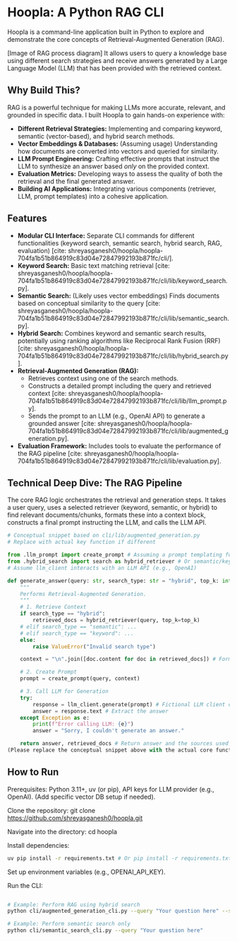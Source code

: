 # Hoopla: A Python RAG CLI

Hoopla is a command-line application built in Python to explore and demonstrate the core concepts of Retrieval-Augmented Generation (RAG). 

[Image of RAG process diagram]
 It allows users to query a knowledge base using different search strategies and receive answers generated by a Large Language Model (LLM) that has been provided with the retrieved context.

## Why Build This?

RAG is a powerful technique for making LLMs more accurate, relevant, and grounded in specific data. I built Hoopla to gain hands-on experience with:
* **Different Retrieval Strategies:** Implementing and comparing keyword, semantic (vector-based), and hybrid search methods.
* **Vector Embeddings & Databases:** (Assuming usage) Understanding how documents are converted into vectors and queried for similarity.
* **LLM Prompt Engineering:** Crafting effective prompts that instruct the LLM to synthesize an answer based *only* on the provided context.
* **Evaluation Metrics:** Developing ways to assess the quality of both the retrieval and the final generated answer.
* **Building AI Applications:** Integrating various components (retriever, LLM, prompt templates) into a cohesive application.

## Features

* **Modular CLI Interface:** Separate CLI commands for different functionalities (keyword search, semantic search, hybrid search, RAG, evaluation) [cite: shreyasganesh0/hoopla/hoopla-704fa1b51b864919c83d04e72847992193b871fc/cli/].
* **Keyword Search:** Basic text matching retrieval [cite: shreyasganesh0/hoopla/hoopla-704fa1b51b864919c83d04e72847992193b871fc/cli/lib/keyword_search.py].
* **Semantic Search:** (Likely uses vector embeddings) Finds documents based on conceptual similarity to the query [cite: shreyasganesh0/hoopla/hoopla-704fa1b51b864919c83d04e72847992193b871fc/cli/lib/semantic_search.py].
* **Hybrid Search:** Combines keyword and semantic search results, potentially using ranking algorithms like Reciprocal Rank Fusion (RRF) [cite: shreyasganesh0/hoopla/hoopla-704fa1b51b864919c83d04e72847992193b871fc/cli/lib/hybrid_search.py].
* **Retrieval-Augmented Generation (RAG):**
    * Retrieves context using one of the search methods.
    * Constructs a detailed prompt including the query and retrieved context [cite: shreyasganesh0/hoopla/hoopla-704fa1b51b864919c83d04e72847992193b871fc/cli/lib/llm_prompt.py].
    * Sends the prompt to an LLM (e.g., OpenAI API) to generate a grounded answer [cite: shreyasganesh0/hoopla/hoopla-704fa1b51b864919c83d04e72847992193b871fc/cli/lib/augmented_generation.py].
* **Evaluation Framework:** Includes tools to evaluate the performance of the RAG pipeline [cite: shreyasganesh0/hoopla/hoopla-704fa1b51b864919c83d04e72847992193b871fc/cli/lib/evaluation.py].

## Technical Deep Dive: The RAG Pipeline

The core RAG logic orchestrates the retrieval and generation steps. It takes a user query, uses a selected retriever (keyword, semantic, or hybrid) to find relevant documents/chunks, formats these into a context block, constructs a final prompt instructing the LLM, and calls the LLM API.

```python
# Conceptual snippet based on cli/lib/augmented_generation.py
# Replace with actual key function if different

from .llm_prompt import create_prompt # Assuming a prompt templating function
from .hybrid_search import search as hybrid_retriever # Or semantic/keyword
# Assume llm_client interacts with an LLM API (e.g., OpenAI)

def generate_answer(query: str, search_type: str = "hybrid", top_k: int = 5):
    """
    Performs Retrieval-Augmented Generation.
    """
    # 1. Retrieve Context
    if search_type == "hybrid":
        retrieved_docs = hybrid_retriever(query, top_k=top_k)
    # elif search_type == "semantic": ...
    # elif search_type == "keyword": ...
    else:
        raise ValueError("Invalid search type")

    context = "\n".join([doc.content for doc in retrieved_docs]) # Format context

    # 2. Create Prompt
    prompt = create_prompt(query, context)

    # 3. Call LLM for Generation
    try:
        response = llm_client.generate(prompt) # Fictional LLM client call
        answer = response.text # Extract the answer
    except Exception as e:
        print(f"Error calling LLM: {e}")
        answer = "Sorry, I couldn't generate an answer."

    return answer, retrieved_docs # Return answer and the sources used
(Please replace the conceptual snippet above with the actual core function from augmented_generation.py or similar, showing how context is retrieved and passed to the LLM prompt.)
```
## How to Run
Prerequisites: Python 3.11+, uv (or pip), API keys for LLM provider (e.g., OpenAI). (Add specific vector DB setup if needed).

Clone the repository: git clone https://github.com/shreyasganesh0/hoopla.git

Navigate into the directory: cd hoopla

Install dependencies:

```Bash
uv pip install -r requirements.txt # Or pip install -r requirements.txt
```

Set up environment variables (e.g., OPENAI_API_KEY).

Run the CLI:

```Bash

# Example: Perform RAG using hybrid search
python cli/augmented_generation_cli.py --query "Your question here" --search-type hybrid

# Example: Perform semantic search only
python cli/semantic_search_cli.py --query "Your question here"
```
